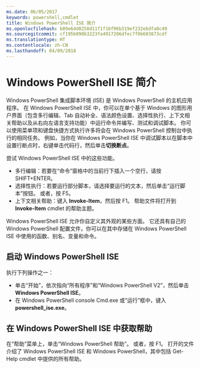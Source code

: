 ```yaml
---
ms.date: 06/05/2017
keywords: powershell,cmdlet
title: Windows PowerShell ISE 简介
ms.openlocfilehash: b09e64d0258d11f1f16f96b319ef232ebdfa0c49
ms.sourcegitcommit: cf195b090b3223fa4917206dfec7f0b603873cdf
ms.translationtype: HT
ms.contentlocale: zh-CN
ms.lasthandoff: 04/09/2018
---
```

# <a name="introducing-the-windows-powershell-ise"></a>Windows PowerShell ISE 简介

Windows PowerShell 集成脚本环境 (ISE) 是 Windows PowerShell 的主机应用程序。 在 Windows PowerShell ISE 中，你可以在单个基于 Windows 的图形用户界面（包含多行编辑、Tab 自动补全、语法颜色设置、选择性执行、上下文相关帮助以及从右向左语言支持功能）中运行命令并编写、测试和调试脚本。 你可以使用菜单项和键盘快捷方式执行许多将会在 Windows PowerShell 控制台中执行的相同任务。 例如，当你在 Windows PowerShell ISE 中调试脚本以在脚本中设置行断点时，右键单击代码行，然后单击**切换断点**。

尝试 Windows PowerShell ISE 中的这些功能。

- 多行编辑：若要在“命令”窗格中的当前行下插入一个空行，请按 SHIFT+ENTER。
- 选择性执行：若要运行部分脚本，请选择要运行的文本，然后单击“运行脚本”按钮。 或者，按 F5。
- 上下文相关帮助：键入 **Invoke-Item**，然后按 F1。 帮助文件将打开到 **Invoke-Item** cmdlet 的帮助主题。

Windows PowerShell ISE 允许你自定义其外观的某些方面。 它还具有自己的 Windows PowerShell 配置文件，你可以在其中存储在 Windows PowerShell ISE 中使用的函数、别名、变量和命令。

## <a name="to-start-the-windows-powershell-ise"></a>启动 Windows PowerShell ISE

执行下列操作之一：

- 单击“开始”，依次指向“所有程序”和“Windows PowerShell V2”，然后单击 **Windows PowerShell ISE**。
- 在 Windows PowerShell console Cmd.exe 或“运行”框中，键入 **powershell_ise.exe**。

## <a name="to-get-help-in-the-windows-powershell-ise"></a>在 Windows PowerShell ISE 中获取帮助

在“帮助”菜单上，单击“Windows PowerShell 帮助”。 或者，按 F1。 打开的文件介绍了 Windows PowerShell ISE 和 Windows PowerShell，其中包括 Get-Help cmdlet 中提供的所有帮助。